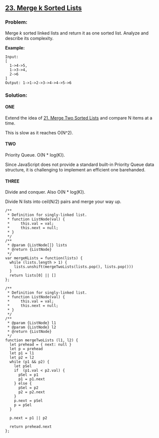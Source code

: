 ## [23. Merge k Sorted Lists](https://leetcode.com/problems/merge-k-sorted-lists/description/)

### Problem:

Merge _k_ sorted linked lists and return it as one sorted list. Analyze and describe its complexity.

**Example:**

    Input:
    [
      1->4->5,
      1->3->4,
      2->6
    ]
    Output: 1->1->2->3->4->4->5->6

### Solution:

#### ONE

Extend the idea of [21. Merge Two Sorted Lists](./021.%20Merge%20Two%20Sorted%20Lists.md) and compare N items at a time.

This is slow as it reaches O(N^2).

#### TWO

Priority Queue. O(N \* log(K)).

Since JavaScript does not provide a standard built-in Priority Queue data structure, it is challenging to implement an efficient one barehanded.

#### THREE

Divide and conquer. Also O(N \* log(K)).

Divide N lists into ceil(N/2) pairs and merge your way up.

    /**
     * Definition for singly-linked list.
     * function ListNode(val) {
     *     this.val = val;
     *     this.next = null;
     * }
     */
    /**
     * @param {ListNode[]} lists
     * @return {ListNode}
     */
    var mergeKLists = function(lists) {
      while (lists.length > 1) {
        lists.unshift(mergeTwoLists(lists.pop(), lists.pop()))
      }
      return lists[0] || []
    };

    /**
     * Definition for singly-linked list.
     * function ListNode(val) {
     *     this.val = val;
     *     this.next = null;
     * }
     */
    /**
     * @param {ListNode} l1
     * @param {ListNode} l2
     * @return {ListNode}
     */
    function mergeTwoLists (l1, l2) {
      let prehead = { next: null }
      let p = prehead
      let p1 = l1
      let p2 = l2
      while (p1 && p2) {
        let pSel
        if  (p1.val < p2.val) {
          pSel = p1
          p1 = p1.next
        } else {
          pSel = p2
          p2 = p2.next
        }
        p.next = pSel
        p = pSel
      }

      p.next = p1 || p2

      return prehead.next
    };
